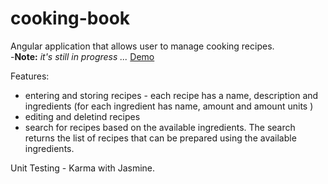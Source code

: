 cooking-book
============

Angular application that allows user to manage cooking recipes. <br />
-**Note:**  *it's still in progress ...*
[Demo](http://onora.github.io/angularjs_projects/cooking-book/)

Features:

- entering and storing recipes - each recipe has a name, description and ingredients (for each ingredient has name, amount and amount units )
- editing and deletind recipes
- search for recipes based on the available ingredients. The search returns the list of recipes that can be prepared using the available ingredients.

Unit Testing - Karma with Jasmine. 

